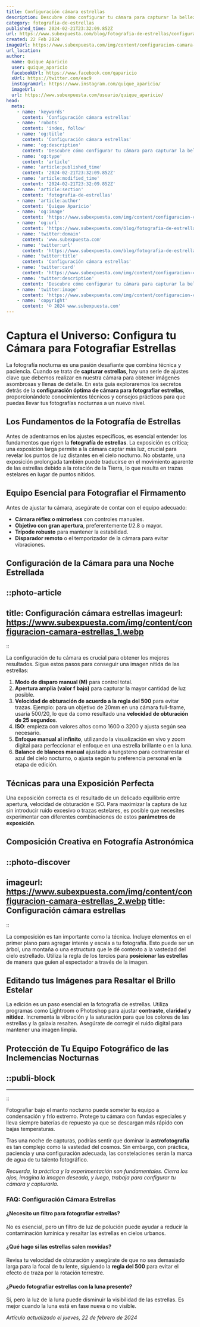 ```yaml
---
title: Configuración cámara estrellas
description: Descubre cómo configurar tu cámara para capturar la belleza del cielo nocturno y fotografiar estrellas con nitidez y detalle.
category: fotografia-de-estrellas
published_time: 2024-02-21T23:32:09.852Z
url: https://www.subexpuesta.com/blog/fotografia-de-estrellas/configuracion-camara-estrellas
created: 22 Feb 2024
imageUrl: https://www.subexpuesta.com/img/content/configuracion-camara-estrellas_1.webp
url_location:
author:
  name: Quique Aparicio
  user: quique_aparicio
  facebookUrl: https://www.facebook.com/qaparicio
  xUrl: https://twitter.com/eac9
  instagramUrl: https://www.instagram.com/quique_aparicio/
  imageUrl: 
  url: https://www.subexpuesta.com/usuario/quique_aparicio/
head:
  meta:
    - name: 'keywords'
      content: 'Configuración cámara estrellas'
    - name: 'robots'
      content: 'index, follow'
    - name: 'og:title'
      content: 'Configuración cámara estrellas'
    - name: 'og:description'
      content: 'Descubre cómo configurar tu cámara para capturar la belleza del cielo nocturno y fotografiar estrellas con nitidez y detalle.'
    - name: 'og:type'
      content: 'article'
    - name: 'article:published_time'
      content: '2024-02-21T23:32:09.852Z'
    - name: 'article:modified_time'
      content: '2024-02-21T23:32:09.852Z'
    - name: 'article:section'
      content: 'fotografia-de-estrellas'
    - name: 'article:author'
      content: 'Quique Aparicio'
    - name: 'og:image'
      content: 'https://www.subexpuesta.com/img/content/configuracion-camara-estrellas_1.webp'
    - name: 'og:url'
      content: 'https://www.subexpuesta.com/blog/fotografia-de-estrellas/configuracion-camara-estrellas'
    - name: 'twitter:domain'
      content: 'www.subexpuesta.com'
    - name: 'twitter:url'
      content: 'https://www.subexpuesta.com/blog/fotografia-de-estrellas/configuracion-camara-estrellas'
    - name: 'twitter:title'
      content: 'Configuración cámara estrellas'
    - name: 'twitter:card'
      content: 'https://www.subexpuesta.com/img/content/configuracion-camara-estrellas_1.webp'
    - name: 'twitter:description'
      content: 'Descubre cómo configurar tu cámara para capturar la belleza del cielo nocturno y fotografiar estrellas con nitidez y detalle.'
    - name: 'twitter:image'
      content: 'https://www.subexpuesta.com/img/content/configuracion-camara-estrellas_1.webp'
    - name: 'copyright'
      content: '© 2024 www.subexpuesta.com'
---
```

# Captura el Universo: Configura tu Cámara para Fotografiar Estrellas

La fotografía nocturna es una pasión desafiante que combina técnica y paciencia. Cuando se trata de **capturar estrellas**, hay una serie de ajustes clave que debemos realizar en nuestra cámara para obtener imágenes asombrosas y llenas de detalle. En esta guía exploraremos los secretos detrás de la **configuración óptima de cámara para fotografiar estrellas**, proporcionándote conocimientos técnicos y consejos prácticos para que puedas llevar tus fotografías nocturnas a un nuevo nivel.

## Los Fundamentos de la Fotografía de Estrellas

Antes de adentrarnos en los ajustes específicos, es esencial entender los fundamentos que rigen la **fotografía de estrellas**. La exposición es crítica; una exposición larga permite a la cámara captar más luz, crucial para revelar los puntos de luz distantes en el cielo nocturno. No obstante, una exposición prolongada también puede traducirse en el movimiento aparente de las estrellas debido a la rotación de la Tierra, lo que resulta en trazas estelares en lugar de puntos nítidos.

## Equipo Esencial para Fotografiar el Firmamento

Antes de ajustar tu cámara, asegúrate de contar con el equipo adecuado:

- **Cámara réflex o mirrorless** con controles manuales.
- **Objetivo con gran apertura**, preferentemente f/2.8 o mayor.
- **Trípode robusto** para mantener la estabilidad.
- **Disparador remoto** o el temporizador de la cámara para evitar vibraciones.

## Configuración de la Cámara para una Noche Estrellada


::photo-article
---
title: Configuración cámara estrellas
imageurl: https://www.subexpuesta.com/img/content/configuracion-camara-estrellas_1.webp
---
::



La configuración de tu cámara es crucial para obtener los mejores resultados. Sigue estos pasos para conseguir una imagen nítida de las estrellas:

1. **Modo de disparo manual (M)** para control total.
2. **Apertura amplia (valor f bajo)** para capturar la mayor cantidad de luz posible.
3. **Velocidad de obturación de acuerdo a la regla del 500** para evitar trazas. Ejemplo: para un objetivo de 20mm en una cámara full-frame, usaría 500/20, lo que da como resultado una **velocidad de obturación de 25 segundos**.
4. **ISO**: empieza con valores altos como 1600 o 3200 y ajusta según sea necesario.
5. **Enfoque manual al infinito**, utilizando la visualización en vivo y zoom digital para perfeccionar el enfoque en una estrella brillante o en la luna.
6. **Balance de blancos manual** ajustado a tungsteno para contrarrestar el azul del cielo nocturno, o ajusta según tu preferencia personal en la etapa de edición.

## Técnicas para una Exposición Perfecta

Una exposición correcta es el resultado de un delicado equilibrio entre apertura, velocidad de obturación e ISO. Para maximizar la captura de luz sin introducir ruido excesivo o trazas estelares, es posible que necesites experimentar con diferentes combinaciones de estos **parámetros de exposición**.

## Composición Creativa en Fotografía Astronómica


::photo-discover
---
imageurl: https://www.subexpuesta.com/img/content/configuracion-camara-estrellas_2.webp
title: Configuración cámara estrellas
---
::



La composición es tan importante como la técnica. Incluye elementos en el primer plano para agregar interés y escala a tu fotografía. Esto puede ser un árbol, una montaña o una estructura que le dé contexto a la vastedad del cielo estrellado. Utiliza la regla de los tercios para **posicionar las estrellas** de manera que guíen al espectador a través de la imagen.

## Editando tus Imágenes para Resaltar el Brillo Estelar

La edición es un paso esencial en la fotografía de estrellas. Utiliza programas como Lightroom o Photoshop para ajustar **contraste, claridad y nitidez**. Incrementa la vibración y la saturación para que los colores de las estrellas y la galaxia resalten. Asegúrate de corregir el ruido digital para mantener una imagen limpia.

## Protección de Tu Equipo Fotográfico de las Inclemencias Nocturnas


  ::publi-block
  ---
  ---
  ::
  
  

Fotografiar bajo el manto nocturno puede someter tu equipo a condensación y frío extremo. Protege tu cámara con fundas especiales y lleva siempre baterías de repuesto ya que se descargan más rápido con bajas temperaturas.

Tras una noche de capturas, podrías sentir que dominar la **astrofotografía** es tan complejo como la vastedad del cosmos. Sin embargo, con práctica, paciencia y una configuración adecuada, las constelaciones serán la marca de agua de tu talento fotográfico.

*Recuerda, la práctica y la experimentación son fundamentales. Cierra los ojos, imagina la imagen deseada, y luego, trabaja para configurar tu cámara y capturarla.*

### FAQ: Configuración Cámara Estrellas

#### ¿Necesito un filtro para fotografiar estrellas?
No es esencial, pero un filtro de luz de polución puede ayudar a reducir la contaminación lumínica y resaltar las estrellas en cielos urbanos.

#### ¿Qué hago si las estrellas salen movidas?
Revisa tu velocidad de obturación y asegúrate de que no sea demasiado larga para la focal de tu lente, siguiendo la **regla del 500** para evitar el efecto de traza por la rotación terrestre.

#### ¿Puedo fotografiar estrellas con la luna presente?
Sí, pero la luz de la luna puede disminuir la visibilidad de las estrellas. Es mejor cuando la luna está en fase nueva o no visible.

_Artículo actualizado el jueves, 22 de febrero de 2024_